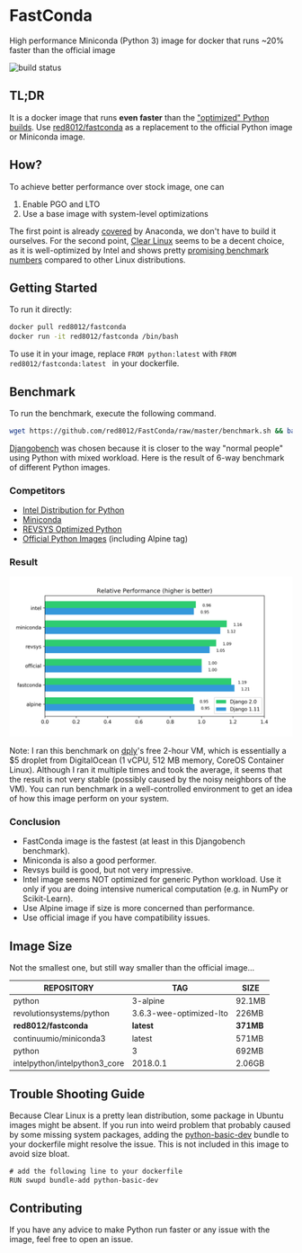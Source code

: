 # FastConda
High performance Miniconda (Python 3) image for docker that runs ~20% faster than the official image

![build status](https://img.shields.io/docker/build/red8012/fastconda.svg)

## TL;DR

It is a docker image that runs **even faster** than the ["optimized" Python builds](https://github.com/revsys/optimized-python-docker). Use [red8012/fastconda](https://hub.docker.com/r/red8012/fastconda/) as a replacement to the official Python image or Miniconda image.

## How?

To achieve better performance over stock image, one can

1. Enable PGO and LTO
2. Use a base image with system-level optimizations

The first point is already [covered](https://github.com/ContinuumIO/anaconda-issues/issues/423) by Anaconda, we don't have to build it ourselves. For the second point, [Clear Linux](https://clearlinux.org) seems to be a decent choice, as it is well-optimized by Intel and shows pretty [promising benchmark numbers](https://www.phoronix.com/scan.php?page=article&item=ec2-holiday-2017) compared to other Linux distributions.

## Getting Started

To run it directly:

```bash
docker pull red8012/fastconda
docker run -it red8012/fastconda /bin/bash
```

To use it in your image, replace `FROM python:latest` with `FROM red8012/fastconda:latest ` in your dockerfile.

## Benchmark

To run the benchmark, execute the following command.

```bash
wget https://github.com/red8012/FastConda/raw/master/benchmark.sh && bash benchmark.sh
```

[Djangobench](https://github.com/django/djangobench) was chosen because it is closer to the way "normal people" using Python with mixed workload. Here is the result of 6-way benchmark of different Python images.

### Competitors 

* [Intel Distribution for Python](https://software.intel.com/en-us/articles/docker-images-for-intel-python)
* [Miniconda](https://hub.docker.com/r/continuumio/miniconda3/)
* [REVSYS Optimized Python](https://www.revsys.com/tidbits/optimized-python/)
* [Official Python Images](https://hub.docker.com/_/python/) (including Alpine tag)

### Result

![Result](plot.png)

Note: I ran this benchmark on [dply](https://dply.co)'s free 2-hour VM, which is essentially a $5 droplet from DigitalOcean (1 vCPU, 512 MB memory, CoreOS Container Linux).  Although I ran it multiple times and took the average, it seems that the result is not very stable (possibly caused by the noisy neighbors of the VM). You can run benchmark in a well-controlled environment to get an idea of how this image perform on your system. 

### Conclusion

* FastConda image is the fastest (at least in this Djangobench benchmark). 
* Miniconda is also a good performer. 
* Revsys build is good, but not very impressive.
* Intel image seems NOT optimized for generic Python workload. Use it only if you are doing intensive numerical computation (e.g. in NumPy or Scikit-Learn).
* Use Alpine image if size is more concerned than performance.
* Use official image if you have compatibility issues.

## Image Size

Not the smallest one, but still way smaller than the official image...

| REPOSITORY                    | TAG                     | SIZE      |
| ----------------------------- | ----------------------- | --------- |
| python                        | 3-alpine                | 92.1MB    |
| revolutionsystems/python      | 3.6.3-wee-optimized-lto | 226MB     |
| **red8012/fastconda**         | **latest**              | **371MB** |
| continuumio/miniconda3        | latest                  | 571MB     |
| python                        | 3                       | 692MB     |
| intelpython/intelpython3_core | 2018.0.1                | 2.06GB    |

## Trouble Shooting Guide

Because Clear Linux is a pretty lean distribution, some package in Ubuntu images might be absent. If you run into weird problem that probably caused by some missing system packages, adding the [python-basic-dev](https://github.com/clearlinux/clr-bundles/tree/master/bundles/python-basic-dev) bundle to your dockerfile might resolve the issue. This is not included in this image to avoid size bloat.

```
# add the following line to your dockerfile
RUN swupd bundle-add python-basic-dev
```

## Contributing

If you have any advice to make Python run faster or any issue with the image, feel free to open an issue.

